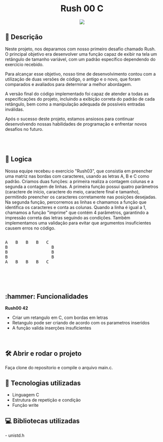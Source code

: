 
<h1 align="center"> Rush 00 C </h1>
<p align="center">
<img src="http://img.shields.io/static/v1?label=STATUS&message=%20CONCLUIDO&color=GREEN&style=for-the-badge"/>
</p>
 
<h2 align="left"> 📖 Descrição </h2>

Neste projeto, nos deparamos com nosso primeiro desafio chamado Rush. O principal objetivo era desenvolver uma função capaz de exibir na tela um retângulo de tamanho variável, com um padrão específico dependendo do exercício recebido.

Para alcançar esse objetivo, nosso time de desenvolvimento contou com a utilização de duas versões de código, o antigo e o novo, que foram comparados e avaliados para determinar a melhor abordagem.

A versão final do código implementado foi capaz de atender a todas as especificações do projeto, incluindo a exibição correta do padrão de cada retângulo, bem como a manipulação adequada de possíveis entradas inválidas.

Após o sucesso deste projeto, estamos ansiosos para continuar desenvolvendo nossas habilidades de programação e enfrentar novos desafios no futuro.

<br><br>
<h2 align="left"> 📖 Logica </h2>

Nossa equipe recebeu o exercício "Rush03", que consistia em preencher uma matriz nas bordas com caracteres, usando as letras A, B e C como padrão. Criamos duas funções: a primeira realiza a contagem colunas e a segunda a contagem de linhas. A primeira função possui quatro parâmetros (caractere de início, caractere do meio, caractere final e tamanho), permitindo preencher os caracteres corretamente nas posições desejadas.
Na segunda função, percorremos as linhas e chamamos a função que identifica os caracteres e conta as colunas. Quando a linha é igual a 1, chamamos a função "imprime" que contém 4 parâmetros, garantindo a impressão correta das letras seguindo as condições.
Também implementamos uma validação para evitar que argumentos insuficientes causem erros no código.

<pre>

A	B	B	B	C
B				  B
B				  B
B				  B
A	B	B	B	C

</pre>


<br><br>

<h2 align="left">:hammer: Funcionalidades</h2>

<strong>Rush00 42</strong>
        
- Criar um retangulo em C, com bordas em letras
- Retangulo pode ser criando de acordo com os parametros inseridos
- A função valida inserções insuficientes


<br>
<h2>🛠️ Abrir e rodar o projeto</h2>

Faça clone do repositorio e compile o arquivo main.c.

<h2> 🧑 Tecnologias utilizadas </h2>

- Linguagem C 
- Estrutura de repetição e condição
- Função write


<h2> 💻 Bibliotecas utilizadas </h2>
- unistd.h
